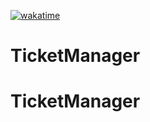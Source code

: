<a href="https://wakatime.com/badge/user/2c73391c-2b6b-4cb7-adeb-3afd0c1c7c32/project/188003e8-ccd7-4050-823e-7c9d2f2442e4"><img src="https://wakatime.com/badge/user/2c73391c-2b6b-4cb7-adeb-3afd0c1c7c32/project/188003e8-ccd7-4050-823e-7c9d2f2442e4.svg" alt="wakatime"></a>

# TicketManager
# TicketManager
